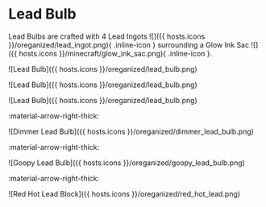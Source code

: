 # Lead Bulb

<div class="grid aside" markdown>

Lead Bulbs are crafted with 4 Lead Ingots ![]({{ hosts.icons }}/oreganized/lead_ingot.png){ .inline-icon } surrounding a Glow Ink Sac ![]({{ hosts.icons }}/minecraft/glow_ink_sac.png){ .inline-icon }.

![Lead Bulb]({{ hosts.icons }}/oreganized/lead_bulb.png)

![Lead Bulb]({{ hosts.icons }}/oreganized/lead_bulb.png)

</div>
<div class="grid progress" markdown>

![Lead Bulb]({{ hosts.icons }}/oreganized/lead_bulb.png)

:material-arrow-right-thick:

![Dimmer Lead Bulb]({{ hosts.icons }}/oreganized/dimmer_lead_bulb.png)

:material-arrow-right-thick:

![Goopy Lead Bulb]({{ hosts.icons }}/oreganized/goopy_lead_bulb.png)

:material-arrow-right-thick:

![Red Hot Lead Block]({{ hosts.icons }}/oreganized/red_hot_lead.png)

</div>
